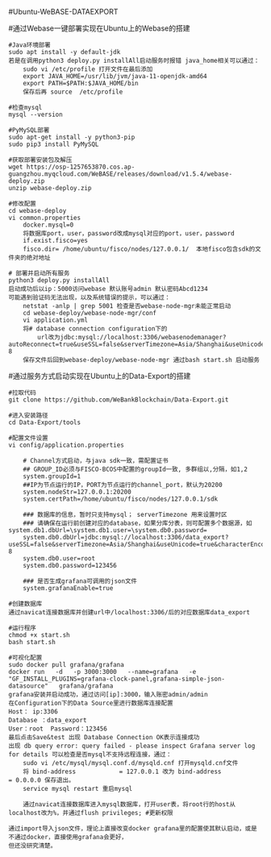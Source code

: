 #Ubuntu-WeBASE-DATAEXPORT

#通过Webase一键部署实现在Ubuntu上的Webase的搭建

    #Java环境部署
    sudo apt install -y default-jdk
    若是在调用python3 deploy.py installAll启动服务时报错 java_home相关可以通过：
        sudo vi /etc/profile 打开文件在最后添加
        export JAVA_HOME=/usr/lib/jvm/java-11-openjdk-amd64
        export PATH=$PATH:$JAVA_HOME/bin
        保存后再 source  /etc/profile

    #检查mysql
    mysql --version
    
    #PyMySQL部署
    sudo apt-get install -y python3-pip
    sudo pip3 install PyMySQL

    #获取部署安装包及解压
    wget https://osp-1257653870.cos.ap-guangzhou.myqcloud.com/WeBASE/releases/download/v1.5.4/webase-deploy.zip
    unzip webase-deploy.zip

    #修改配置
    cd webase-deploy
    vi common.properties
        docker.mysql=0
        将数据库port，user，password改成mysql对应的port，user，password
        if.exist.fisco=yes
        fisco.dir= /home/ubuntu/fisco/nodes/127.0.0.1/  本地fisco包含sdk的文件夹的绝对地址

    # 部署并启动所有服务
    python3 deploy.py installAll
    启动成功后以ip：5000访问webase 默认账号admin 默认密码Abcd1234
    可能遇到验证码无法出现，以及系统错误的提示，可以通过：
        netstat -anlp | grep 5001 检查是否webase-node-mgr未能正常启动
        cd webase-deploy/webase-node-mgr/conf
        vi application.yml
        将# database connection configuration下的
            url改为jdbc:mysql://localhost:3306/webasenodemanager?autoReconnect=true&useSSL=false&serverTimezone=Asia/Shanghai&useUnicode=true&characterEncoding=UTF-8
        保存文件后回到webase-deploy/webase-node-mgr 通过bash start.sh 启动服务

#通过服务方式启动实现在Ubuntu上的Data-Export的搭建   

    #拉取代码
    git clone https://github.com/WeBankBlockchain/Data-Export.git 

    #进入安装路径
    cd Data-Export/tools
    
    #配置文件设置
    vi config/application.properties

        # Channel方式启动，与java sdk一致，需配置证书
        ## GROUP_ID必须与FISCO-BCOS中配置的groupId一致, 多群组以,分隔，如1,2
        system.groupId=1 
        ##IP为节点运行的IP，PORT为节点运行的channel_port，默认为20200
        system.nodeStr=127.0.0.1:20200
        system.certPath=/home/ubuntu/fisco/nodes/127.0.0.1/sdk 

        ### 数据库的信息，暂时只支持mysql； serverTimezone 用来设置时区
        ### 请确保在运行前创建对应的database，如果分库分表，则可配置多个数据源，如system.db1.dbUrl=\system.db1.user=\system.db0.password=
        system.db0.dbUrl=jdbc:mysql://localhost:3306/data_export?useSSL=false&serverTimezone=Asia/Shanghai&useUnicode=true&characterEncoding=UTF-8
        system.db0.user=root
        system.db0.password=123456

        ### 是否生成grafana可调用的json文件
        system.grafanaEnable=true
    
    #创建数据库
    通过navicat连接数据库并创建url中/localhost:3306/后的对应数据库data_export

    #运行程序
    chmod +x start.sh
    bash start.sh

    #可视化配置
    sudo docker pull grafana/grafana
    docker run   -d   -p 3000:3000   --name=grafana   -e "GF_INSTALL_PLUGINS=grafana-clock-panel,grafana-simple-json-datasource"   grafana/grafana
    grafana安装并启动成功，通过访问[ip]:3000，输入账密admin/admin
    在Configuration下的Data Source里进行数据库连接配置
    Host： ip:3306
    Database ：data_export
    User：root  Password：123456
    最后点击Save&test 出现 Database Connection OK表示连接成功
    出现 db query error: query failed - please inspect Grafana server log for details 可以检查是否mysql不支持远程连接，通过：
        sudo vi /etc/mysql/mysql.conf.d/mysqld.cnf 打开mysqld.cnf文件
        将 bind-address            = 127.0.0.1 改为 bind-address            = 0.0.0.0 保存退出。
        service mysql restart 重启mysql

        通过navicat连接数据库进入mysql数据库，打开user表，将root行的host从localhost改为%，并通过flush privileges; #更新权限 

    通过import导入json文件，理论上直接改变docker grafana里的配置使其默认启动，或是不通过docker，直接使用grafana会更好，
    但还没研究清楚。 







